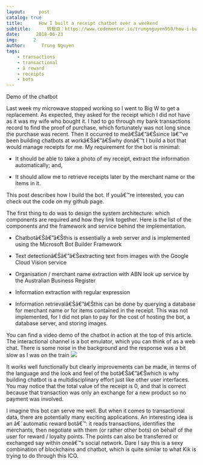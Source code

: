 ```yaml
---
layout:     post
catalog: true
title:      How I built a receipt chatbot over a weekend
subtitle:      转载自：https://www.codementor.io/trungnguyen958/how-i-built-a-receipt-chatbot-over-a-weekend-krrohvd5f
date:      2018-06-23
img:      2
author:      Trung Nguyen
tags:
    - transactions
    - transactional
    - â reward
    - receipts
    - bots
---
```


Demo of the chatbot

Last week my microwave stopped working so I went to Big W to get a replacement. As expected, they asked for the receipt which I did not have as it was my wife who bought it. I had to go through my bank transactions record to find the proof of purchase, which fortunately was not long since the purchase was recent. Then it occurred to meâ€Šâ€”â€Šsince Iâ€™ve been building chatbots at workâ€Šâ€”â€Šwhy donâ€™t I build a bot that would manage receipts for me. My requirement for the bot is minimal:

- It should be able to take a photo of my receipt, extract the information automatically; and,

- It should allow me to retrieve receipts later by the merchant name or the items in it.


This post describes how I build the bot. If youâ€™re interested, you can check out the code on my github page.

The first thing to do was to design the system architecture: which components are required and how they link together. Here is the list of the components and the framework and service behind the implementation.

- Chatbotâ€Šâ€”â€Šthis is essentially a web server and is implemented using the Microsoft Bot Builder Framework

- Text detectionâ€Šâ€”â€Šextracting text from images with the Google Cloud Vision service

- Organisation / merchant name extraction with ABN look up service by the Australian Business Register

- Information extraction with regular expression

- Information retrievalâ€Šâ€”â€Šthis can be done by querying a database for merchant name or for items contained in the receipt. This was not implemented, for I did not plan to pay for the cost of hosting the bot, a database server, and storing images.


You can find a video demo of the chatbot in action at the top of this article. The interactional channel is a bot emulator, which you can think of as a web chat. There is some noise in the background and the response was a bit slow as I was on the train ![](https://twemoji.maxcdn.com/2/72x72/1f603.png)


It works well functionally but clearly improvements can be made, in terms of the language and the look and feel of the botâ€Šâ€”â€Šwhich is why building chatbot is a multidisciplinary effort just like other user interfaces. You may notice that the total value of the receipt is 0, and that is correct because that transaction was only an exchange for a new product so no payment was involved.

I imagine this bot can serve me well. But when it comes to transactional data, there are potentially many exciting applications. An interesting idea is an â€˜automatic reward botâ€™: it reads transactions, identifies the merchants, then negotiate with them (or rather other bots) on behalf of the user for reward / loyalty points. The points can also be transferred or exchanged say within oneâ€™s social network. Dare I say this is a sexy combination of blockchains and chatbot, which is quite similar to what Kik is trying to do through this ICO.
